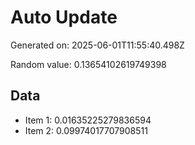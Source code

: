 # Auto Update

Generated on: 2025-06-01T11:55:40.498Z

Random value: 0.13654102619749398

## Data

- Item 1: 0.01635225279836594
- Item 2: 0.09974017707908511